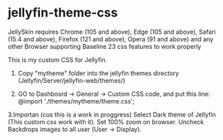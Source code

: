 # jellyfin-theme-css
JellySkin requires Chrome (105 and above), Edge (105 and above), Safari (15.4 and above), Firefox (121 and above), Opera (91 and above) and any other Browser supporting Baseline 23 css features to work properly

This is my custom CSS for Jellyfin.

1. Copy "mytheme" folder into the jellyfin themes directory (Jellyfin/Server/jellyfin-web/themes/)

2. GO to Dashbosrd -> General -> Custom CSS code, and put this line: @import './themes/mytheme/theme.css';

3.Importan (cus this is a work in proggress)
Select Dark theme of Jellyfin (This custom css work with it).
Set 100% zoom on browser.
Uncheck Backdrops images to all user (User -> Display).



